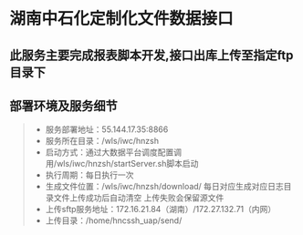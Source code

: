 # 湖南中石化定制化文件数据接口

## 此服务主要完成报表脚本开发,接口出库上传至指定ftp目录下

## 部署环境及服务细节

>* 服务部署地址：55.144.17.35:8866
>* 服务所在目录：/wls/iwc/hnzsh
>* 启动方式：通过大数据平台调度配置调用/wls/iwc/hnzsh/startServer.sh脚本启动
>* 执行周期：每日执行一次
>* 生成文件位置：/wls/iwc/hnzsh/download/ 每日对应生成对应日志目录文件上传成功后自动清空 上传失败会保留源文件
>* 上传sftp服务地址：172.16.21.84（湖南）/172.27.132.71（内网）
>* 上传目录：/home/hncssh_uap/send/
